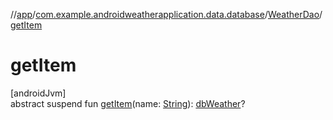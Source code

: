 //[app](../../../index.md)/[com.example.androidweatherapplication.data.database](../index.md)/[WeatherDao](index.md)/[getItem](get-item.md)

# getItem

[androidJvm]\
abstract suspend fun [getItem](get-item.md)(name: [String](https://kotlinlang.org/api/latest/jvm/stdlib/kotlin/-string/index.html)): [dbWeather](../db-weather/index.md)?
